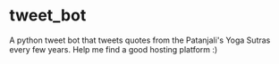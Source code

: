 # tweet_bot


A python tweet bot that tweets quotes from the Patanjali's Yoga Sutras every few years. Help me find a good hosting platform :)
